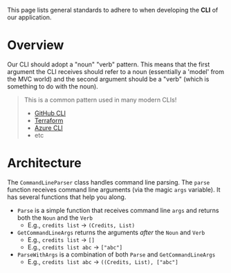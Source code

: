 This page lists general standards to adhere to when developing the **CLI** of our application.
# Overview
Our CLI should adopt a "noun" "verb" pattern. This means that the first argument the CLI receives should refer to a noun (essentially a 'model' from the MVC world) and the second argument should be a "verb" (which is something to do with the noun).
> This is a common pattern used in many modern CLIs!
> - [GitHub CLI](https://cli.github.com/)
> - [Terraform](https://www.terraform.io/)
> - [Azure CLI](https://learn.microsoft.com/en-us/cli/azure/)
> - etc
# Architecture
The `CommandLineParser` class handles command line parsing. The `parse` function receives command line arguments (via the magic `args` variable). It has several functions that help you along.
- `Parse` is a simple function that receives command line `args` and returns both the `Noun` and the `Verb`
	- E.g., `credits list` -> `(Credits, List)`
- `GetCommandLineArgs` returns the arguments *after* the `Noun` and `Verb`
	- E.g., `credits list` -> `[]`
	- E.g., `credits list abc` -> `["abc"]`
- `ParseWithArgs` is a combination of both `Parse` and `GetCommandLineArgs`
	- E.g., `credits list abc` -> `((Credits, List), ["abc"]`